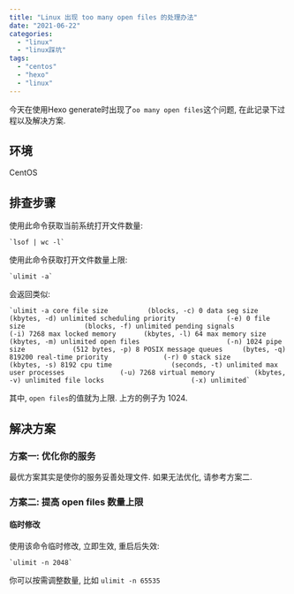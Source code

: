 ```yaml
---
title: "Linux 出现 too many open files 的处理办法"
date: "2021-06-22"
categories: 
  - "linux"
  - "linux踩坑"
tags: 
  - "centos"
  - "hexo"
  - "linux"
---
```


今天在使用Hexo generate时出现了`oo many open files`这个问题, 在此记录下过程以及解决方案.

## 环境

CentOS

## 排查步骤

使用此命令获取当前系统打开文件数量:

    `lsof | wc -l`

使用此命令获取打开文件数量上限:

    `ulimit -a`
    

会返回类似:

    `ulimit -a core file size          (blocks, -c) 0 data seg size           (kbytes, -d) unlimited scheduling priority             (-e) 0 file size               (blocks, -f) unlimited pending signals                 (-i) 7268 max locked memory       (kbytes, -l) 64 max memory size         (kbytes, -m) unlimited open files                      (-n) 1024 pipe size            (512 bytes, -p) 8 POSIX message queues     (bytes, -q) 819200 real-time priority              (-r) 0 stack size              (kbytes, -s) 8192 cpu time               (seconds, -t) unlimited max user processes              (-u) 7268 virtual memory          (kbytes, -v) unlimited file locks                      (-x) unlimited`
    

其中, `open files`的值就为上限. 上方的例子为 1024.

## 解决方案

### 方案一: 优化你的服务

最优方案其实是使你的服务妥善处理文件. 如果无法优化, 请参考方案二.

### 方案二: 提高 open files 数量上限

#### 临时修改

使用该命令临时修改, 立即生效, 重启后失效:

    `ulimit -n 2048`

你可以按需调整数量, 比如 `ulimit -n 65535`
